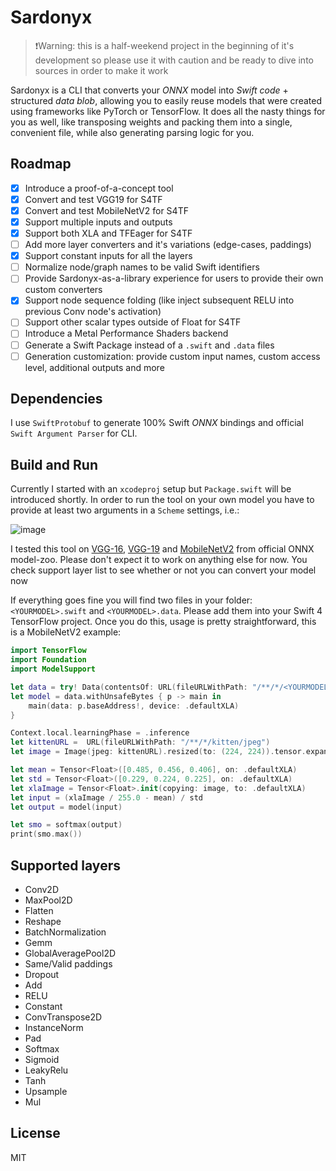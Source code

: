 #  Sardonyx 

> ❗️Warning: this is a half-weekend project in the beginning of it's development so please use it with caution and be ready to dive into sources in order to make it work

Sardonyx is a CLI that converts your *ONNX* model into *Swift code* + structured *data blob*, allowing you to easily reuse models that were created using frameworks like PyTorch or TensorFlow. It does all the nasty things for you as well, like transposing weights and packing them into a single, convenient file, while also generating parsing logic for you. 

## Roadmap 

- [x] Introduce a proof-of-a-concept tool
- [x] Convert and test VGG19 for S4TF
- [x] Convert and test MobileNetV2 for S4TF
- [x] Support multiple inputs and outputs
- [x] Support both XLA and TFEager for S4TF
- [ ] Add more layer converters and it's variations (edge-cases, paddings)
- [x] Support constant inputs for all the layers
- [ ] Normalize node/graph names to be valid Swift identifiers 
- [ ] Provide Sardonyx-as-a-library experience for users to provide their own custom converters
- [x] Support node sequence folding (like inject subsequent RELU into previous Conv node's activation)
- [ ] Support other scalar types outside of Float for S4TF 
- [ ] Introduce a Metal Performance Shaders backend 
- [ ] Generate a Swift Package instead of a `.swift` and `.data` files
- [ ] Generation customization: provide custom input names, custom access level, additional outputs and more

## Dependencies

I use `SwiftProtobuf` to generate 100% Swift *ONNX* bindings and official `Swift Argument Parser` for CLI.

## Build and Run

Currently I started with an `xcodeproj` setup but `Package.swift` will be introduced shortly. In order to run the tool on your own model you have to provide at least two arguments in a `Scheme` settings, i.e.: 

![image](https://i.imgur.com/NmWnKZN.png)

I tested this tool on [VGG-16](https://github.com/onnx/models/blob/master/vision/classification/vgg/model/vgg16-7.onnx), [VGG-19](https://github.com/onnx/models/blob/master/vision/classification/vgg/model/vgg19-7.onnx) and [MobileNetV2](https://github.com/onnx/models/blob/master/vision/classification/mobilenet/model/mobilenetv2-7.onnx) from official ONNX model-zoo. Please don't expect it to work on anything else for now. You check support layer list to see whether or not you can convert your model now

If everything goes fine you will find two files in your folder: `<YOURMODEL>.swift` and `<YOURMODEL>.data`. Please add them into your Swift 4 TensorFlow project. Once you do this, usage is pretty straightforward, this is a MobileNetV2 example:


```swift
import TensorFlow
import Foundation
import ModelSupport

let data = try! Data(contentsOf: URL(fileURLWithPath: "/**/*/<YOURMODEL>.data"))
let model = data.withUnsafeBytes { p -> main in
    main(data: p.baseAddress!, device: .defaultXLA)
}

Context.local.learningPhase = .inference
let kittenURL =  URL(fileURLWithPath: "/**/*/kitten/jpeg")
let image = Image(jpeg: kittenURL).resized(to: (224, 224)).tensor.expandingShape(at: 0)

let mean = Tensor<Float>([0.485, 0.456, 0.406], on: .defaultXLA)
let std = Tensor<Float>([0.229, 0.224, 0.225], on: .defaultXLA)
let xlaImage = Tensor<Float>.init(copying: image, to: .defaultXLA)
let input = (xlaImage / 255.0 - mean) / std
let output = model(input)

let smo = softmax(output)
print(smo.max())
```

## Supported layers

- Conv2D
- MaxPool2D
- Flatten
- Reshape
- BatchNormalization
- Gemm
- GlobalAveragePool2D
- Same/Valid paddings
- Dropout
- Add
- RELU
- Constant
- ConvTranspose2D
- InstanceNorm
- Pad
- Softmax
- Sigmoid
- LeakyRelu
- Tanh
- Upsample
- Mul

## License
MIT
